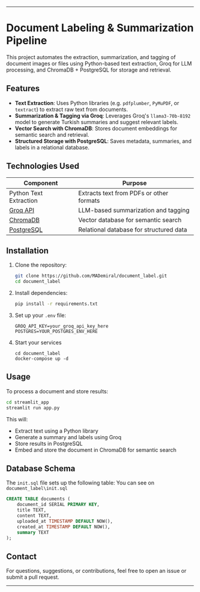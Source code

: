 
---


# Document Labeling & Summarization Pipeline

This project automates the extraction, summarization, and tagging of document images or files using Python-based text extraction, Groq for LLM processing, and ChromaDB + PostgreSQL for storage and retrieval.

## Features

- **Text Extraction**: Uses Python libraries (e.g. `pdfplumber`, `PyMuPDF`, or `textract`) to extract raw text from documents.
- **Summarization & Tagging via Groq**: Leverages Groq's `llama3-70b-8192` model to generate Turkish summaries and suggest relevant labels.
- **Vector Search with ChromaDB**: Stores document embeddings for semantic search and retrieval.
- **Structured Storage with PostgreSQL**: Saves metadata, summaries, and labels in a relational database.

## Technologies Used

| Component        | Purpose                          |
|------------------|----------------------------------|
| Python Text Extraction | Extracts text from PDFs or other formats |
| [Groq API](https://groq.com/) | LLM-based summarization and tagging |
| [ChromaDB](https://docs.trychroma.com/) | Vector database for semantic search |
| [PostgreSQL](https://www.postgresql.org/) | Relational database for structured data |


## Installation

1. Clone the repository:
   ```bash
   git clone https://github.com/MADemiral/document_label.git
   cd document_label
   ```

2. Install dependencies:
   ```bash
   pip install -r requirements.txt
   ```

3. Set up your `.env` file:
   ```
   GROQ_API_KEY=your_groq_api_key_here
   POSTGRES=YOUR_POSTGRES_ENV_HERE
   ```
4. Start your services
   ```
   cd document_label
   docker-compose up -d
   ```

## Usage

To process a document and store results:

```bash
cd streamlit_app
streamlit run app.py
```

This will:
- Extract text using a Python library
- Generate a summary and labels using Groq
- Store results in PostgreSQL
- Embed and store the document in ChromaDB for semantic search



## Database Schema

The `init.sql` file sets up the following table: You can see on `document_label\init.sql`

```sql
CREATE TABLE documents (
    document_id SERIAL PRIMARY KEY,
    title TEXT,
    content TEXT,
    uploaded_at TIMESTAMP DEFAULT NOW(),
    created_at TIMESTAMP DEFAULT NOW(),
    summary TEXT
);
```

## Contact

For questions, suggestions, or contributions, feel free to open an issue or submit a pull request.

---
